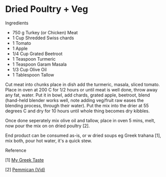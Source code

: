 # Dried Poultry + Veg

Ingredients

* 750 g Turkey (or Chicken) Meat
* 1 Cup Shredded Swiss chards
* 1 Tomato
* 1 Apple
* 1/4 Cup Grated Beetroot
* 1 Teaspoon Turmeric
* 1 Teaspoon Garam Masala
* 1/3 Cup Olive Oil
* 1 Tablespoon Tallow

Cut meat into chunks place in dish add the turmeric, masala, sliced
tomato. Place in oven at 200 C for 1/2 hours or until meat is well
done, throw away any fat, water. Put it in bowl, add chards, grated
apple, beetroot, blend (hand-held blender works well, note adding
veg/fruit raw eases the blending process, through their water). Put
the mix into the drier at 55 degrees C and dry for 10 hours until
whole thing becomes dry kibbles.

Once done seperately mix olive oil and tallow, place in oven 5 mins,
melt, now pour the mix on on dried poultry [2].

End product can be consumed as-is, or w dried soups eg Greek trahana
[1], mix both, pour hot water, it's a quick stew.

Reference

[1] [My Greek Taste](https://www.mygreektaste.com/product/greek-vegetables-trahana-dardouma/)

[2] [Pemmican (Vid)](https://youtu.be/MElMJsIP1Y0?t=404)

